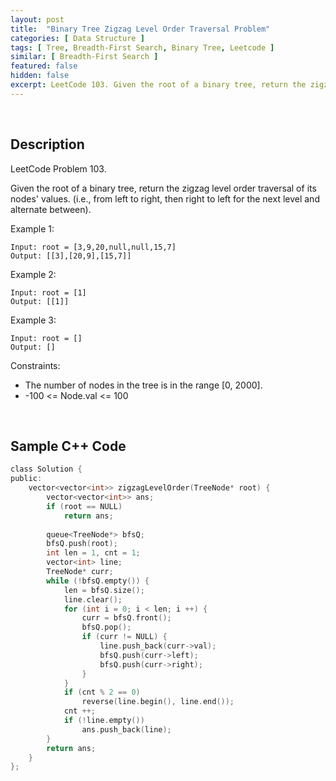 ```yaml
---
layout: post
title:  "Binary Tree Zigzag Level Order Traversal Problem"
categories: [ Data Structure ]
tags: [ Tree, Breadth-First Search, Binary Tree, Leetcode ]
similar: [ Breadth-First Search ]
featured: false
hidden: false
excerpt: LeetCode 103. Given the root of a binary tree, return the zigzag level order traversal of its nodes' values.
---
```


<br />

## Description

LeetCode Problem 103. 

Given the root of a binary tree, return the zigzag level order traversal of its nodes' values. (i.e., from left to right, then right to left for the next level and alternate between).

 

Example 1:
```
Input: root = [3,9,20,null,null,15,7]
Output: [[3],[20,9],[15,7]]
```

Example 2:
```
Input: root = [1]
Output: [[1]]
```

Example 3:
```
Input: root = []
Output: []
```

Constraints:

* The number of nodes in the tree is in the range [0, 2000].
* -100 <= Node.val <= 100

<br />

## Sample C++ Code


```c
class Solution {
public:
    vector<vector<int>> zigzagLevelOrder(TreeNode* root) {
        vector<vector<int>> ans;
        if (root == NULL)
            return ans;
        
        queue<TreeNode*> bfsQ;
        bfsQ.push(root);
        int len = 1, cnt = 1;
        vector<int> line;
        TreeNode* curr;
        while (!bfsQ.empty()) {
            len = bfsQ.size();
            line.clear();
            for (int i = 0; i < len; i ++) {
                curr = bfsQ.front();
                bfsQ.pop();
                if (curr != NULL) {
                    line.push_back(curr->val);
                    bfsQ.push(curr->left);
                    bfsQ.push(curr->right);
                } 
            }
            if (cnt % 2 == 0)
                reverse(line.begin(), line.end());
            cnt ++;
            if (!line.empty())
                ans.push_back(line);
        }
        return ans;
    }
};
```
